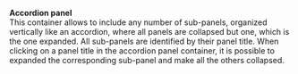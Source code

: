 **Accordion panel**  
This container allows to include any number of sub-panels, organized vertically like an accordion, where all panels are collapsed but one, which is the one expanded. All sub-panels are identified by their panel title. When clicking on a panel title in the accordion panel container, it is possible to expanded the corresponding sub-panel and make all the others collapsed.



